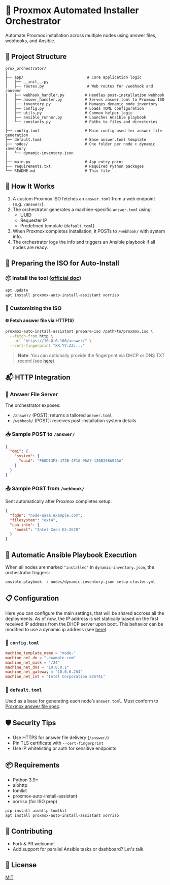 
# 🧪 Proxmox Automated Installer Orchestrator

Automate Proxmox installation across multiple nodes using answer files, webhooks, and Ansible.

## 📁 Project Structure

```
prox_orchestrator/
│
├── app/                            # Core application logic
│   ├── __init__.py
│   ├── routes.py                   # Web routes for /webhook and /answer
│   ├── webhook_handler.py         # Handles post-installation webhook
│   ├── answer_handler.py          # Serves answer.toml to Proxmox ISO
│   ├── inventory.py               # Manages dynamic node inventory
│   ├── config.py                  # Loads TOML configuration
│   ├── utils.py                   # Common helper logic
│   ├── ansible_runner.py          # Launches Ansible playbook
│   └── constants.py               # Paths to files and directories
│
├── config.toml                    # Main config used for answer file generation
├── default.toml                   # Base answer.toml template
├── nodes/                         # One folder per node + dynamic inventory
│   └── dynamic-inventory.json
│
├── main.py                        # App entry point
├── requirements.txt               # Required Python packages
└── README.md                      # This file
```

## 🔄 How It Works

1. A custom Proxmox ISO fetches an `answer.toml` from a web endpoint (e.g. `/answer/`).
2. The orchestrator generates a machine-specific `answer.toml` using:
   - UUID
   - Requester IP
   - Predefined template (`default.toml`)
3. When Proxmox completes installation, it POSTs to `/webhook/` with system info.
4. The orchestrator logs the info and triggers an Ansible playbook if all nodes are ready.

## 🔧 Preparing the ISO for Auto-Install

### 📦 Install the tool ([official doc](https://pve.proxmox.com/wiki/Automated_Installation#Assistant_Tool))

```bash
apt update
apt install proxmox-auto-install-assistant xorriso
```

### 📁 Customizing the ISO

#### 🌐 Fetch answer file via HTTP(S)

```bash
proxmox-auto-install-assistant prepare-iso /path/to/proxmox.iso \
  --fetch-from http \
  --url "https://10.0.0.100/answer/" \
  --cert-fingerprint "XX:YY:ZZ:..."
```

> **Note**: You can optionally provide the fingerprint via DHCP or DNS TXT record (see [here](https://pve.proxmox.com/wiki/Automated_Installation#Answer_Fetched_via_HTTP)).

## 📬 HTTP Integration

### 🔸 Answer File Server

The orchestrator exposes:

- `/answer/` (POST): returns a tailored `answer.toml`
- `/webhook/` (POST): receives post-installation system details

### 📥 Sample POST to `/answer/`

```json
{
  "dmi": {
    "system": {
      "uuid": "F68D13F3-472B-4F1A-95A7-120B398A07AA"
    }
  }
}
```

### 📤 Sample POST from `/webhook/`

Sent automatically after Proxmox completes setup:

```json
{
  "fqdn": "node-aaaa.example.com",
  "filesystem": "ext4",
  "cpu-info": {
    "model": "Intel Xeon E5-2670"
  }
}
```

## 🚀 Automatic Ansible Playbook Execution

When all nodes are marked `"installed"` in `dynamic-inventory.json`, the orchestrator triggers:

```bash
ansible-playbook -i nodes/dynamic-inventory.json setup-cluster.yml
```

## 📋 Configuration

Here you can configure the main settings, that will be shared accross all the deployments. As of now, the IP address is set statically based on the first received IP address from the DHCP server upon boot. This behavior can be modified to use a dynamic ip address (see [here](https://pve.proxmox.com/wiki/Automated_Installation#Network_Section)).

### 🧩 `config.toml`

```toml
machine_template_name = "node-"
machine_net_dn = ".example.com"
machine_net_mask = "/24"
machine_net_dns = "10.0.0.1"
machine_net_gateway = "10.0.0.254"
machine_net_int = "Intel Corporation 82574L"
```

### 📁 `default.toml`

Used as a base for generating each node’s `answer.toml`. Must conform to [Proxmox answer file spec](https://pve.proxmox.com/wiki/Automated_Installation#Answer_File_Format_2).

## 🛡️ Security Tips

- Use HTTPS for answer file delivery (`/answer/`)
- Pin TLS certificate with `--cert-fingerprint`
- Use IP whitelisting or auth for sensitive endpoints

## 📦 Requirements

- Python 3.9+
- aiohttp
- tomlkit
- proxmox-auto-install-assistant
- xorriso (for ISO prep)

```bash
pip install aiohttp tomlkit
apt install proxmox-auto-install-assistant xorriso
```

## 🤝 Contributing

- Fork & PR welcome!
- Add support for parallel Ansible tasks or dashboard? Let's talk.

## 📜 License

[MIT](./LICENSE)
